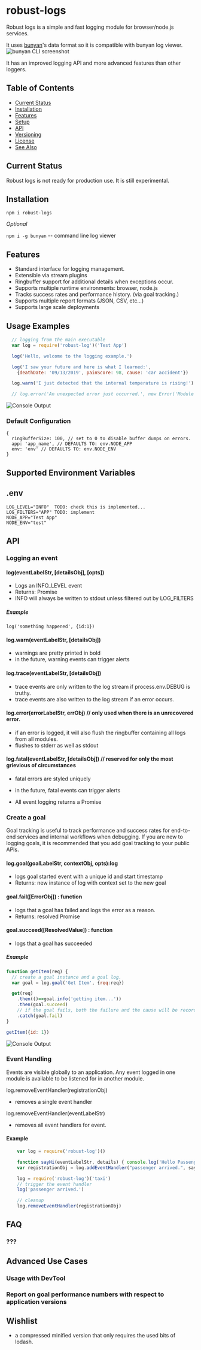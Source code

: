 # robust-logs

Robust logs is a simple and fast logging module for browser/node.js services.

It uses [bunyan](https://github.com/trentm/node-bunyan)'s data format so it is compatible with
bunyan log viewer. ![bunyan CLI screenshot](https://raw.github.com/trentm/node-bunyan/master/tools/screenshot1.png)

It has an improved logging API and more advanced features than other loggers.

## Table of Contents

<!-- toc -->

- [Current Status](#current-status)
- [Installation](#installation)
- [Features](#features)
- [Setup](#setup)
- [API](#api)
- [Versioning](#versioning)
- [License](#license)
- [See Also](#see-also)

<!-- tocstop -->

## Current Status

Robust logs is not ready for production use.  It is still experimental.

## Installation

`npm i robust-logs`

*Optional*

`npm i -g bunyan` -- command line log viewer

## Features

- Standard interface for logging management.  
- Extensible via stream plugins
- Ringbuffer support for additional details when exceptions occur.
- Supports multiple runtime environments: browser, node.js
- Tracks success rates and performance history. (via goal tracking.)
- Supports multiple report formats (JSON, CSV, etc...)
- Supports large scale deployments

## Usage Examples


``` javascript
  // logging from the main executable
  var log = require('robust-log')('Test App')

  log('Hello, welcome to the logging example.')

  log('I saw your future and here is what I learned:',
    {deathDate: '09/13/2019', painScore: 98, cause: 'car accident'})

  log.warn('I just detected that the internal temperature is rising!')

  // log.error('An unexpected error just occurred.', new Error('Module Overheated.'))

```

![Console Output](assets/usage-example-1.png)


### Default Configuration

    {
      ringBufferSize: 100, // set to 0 to disable buffer dumps on errors.
      app: 'app_name', // DEFAULTS TO: env.NODE_APP
      env: 'env' // DEFAULTS TO: env.NODE_ENV
    }

## Supported Environment Variables

.env
---
    LOG_LEVEL="INFO"  TODO: check this is implemented...
    LOG_FILTERS="APP" TODO: implement
    NODE_APP="Test App"
    NODE_ENV="test"

## API

### Logging an event

#### log(eventLabelStr, [detailsObj], [opts])

  - Logs an INFO_LEVEL event
  - Returns: Promise
  - INFO will always be written to stdout unless filtered out by LOG_FILTERS

##### Example

    log('something happened', {id:1})

#### log.warn(eventLabelStr, [detailsObj])
  - warnings are pretty printed in bold
  - in the future, warning events can trigger alerts

#### log.trace(eventLabelStr, [detailsObj])
  - trace events are only written to the log stream if process.env.DEBUG is truthy.
  - trace events are also written to the log stream if an error occurs.

#### log.error(errorLabelStr, errObj)  // only used when there is an unrecovered error.
  - if an error is logged, it will also flush the ringbuffer containing all logs from all modules.
  - flushes to stderr as well as stdout

#### log.fatal(eventLabelStr, [detailsObj])  // reserved for only the most grievious of circumstances
  - fatal errors are styled uniquely
  - in the future, fatal events can trigger alerts

- All event logging returns a Promise

### Create a goal

Goal tracking is useful to track performance and success rates for end-to-end services
and internal workflows when debugging.  If you are new to logging goals, it is recommended
that you add goal tracking to your public APIs.  

#### log.goal(goalLabelStr, contextObj, opts):log

  - logs goal started event with a unique id and start timestamp
  - Returns: new instance of log with context set to the new goal

#### goal.fail([ErrorObj]) : function<Promise>

  - logs that a goal has failed and logs the error as a reason.
  - Returns: resolved Promise

#### goal.succeed([ResolvedValue]) : function<Promise>

  - logs that a goal has succeeded

##### Example

``` javascript
function getItem(req) {
  // create a goal instance and a goal log.
  var goal = log.goal('Get Item', {req:req})

  get(req)
    .then(()=>goal.info('getting item...'))
    .then(goal.succeed)
    // if the goal fails, both the failure and the cause will be recorded in the logs.
    .catch(goal.fail)
}

getItem({id: 1})
```
![Console Output](assets/goal-logging.png)

### Event Handling

Events are visible globally to an application.  Any event logged in one module is available to be listened for in another module.  

log.removeEventHandler(registrationObj)
  - removes a single event handler

log.removeEventHandler(eventLabelStr)
  - removes all event handlers for event.

#### Example

``` javascript
    var log = require('robust-log')()

    function sayHi(eventLabelStr, details) { console.log('Hello Passenger!') }
    var registrationObj = log.addEventHandler("passenger arrived.", sayHi, "taxi") // replace taxi with *

    log = require('robust-log')('taxi')
    // trigger the event handler
    log('passenger arrived.')

    // cleanup
    log.removeEventHandler(registrationObj)
```

## FAQ

### ???

## Advanced Use Cases

### Usage with DevTool

### Report on goal performance numbers with respect to application versions

## Wishlist

- a compressed minified version that only requires the used bits of lodash.
